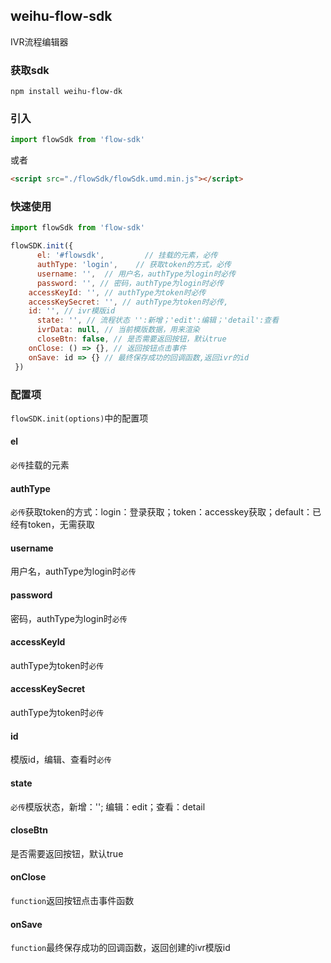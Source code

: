 ## weihu-flow-sdk
IVR流程编辑器
### 获取sdk
```
npm install weihu-flow-dk
```
### 引入
```js
import flowSdk from 'flow-sdk'
```
或者
```html
<script src="./flowSdk/flowSdk.umd.min.js"></script>
```
### 快速使用
```js
import flowSdk from 'flow-sdk'

flowSDK.init({
      el: '#flowsdk',         // 挂载的元素，必传
      authType: 'login',    // 获取token的方式，必传
      username: '',  // 用户名，authType为login时必传
      password: '', // 密码，authType为login时必传
	accessKeyId: '', // authType为token时必传
	accessKeySecret: '', // authType为token时必传,
	id: '', // ivr模版id
      state: '', // 流程状态 '':新增；'edit':编辑；'detail':查看
      ivrData: null, // 当前模版数据，用来渲染
      closeBtn: false, // 是否需要返回按钮，默认true
	onClose: () => {}, // 返回按钮点击事件
	onSave: id => {} // 最终保存成功的回调函数,返回ivr的id
 })
```
### 配置项
`flowSDK.init(options)`中的配置项
#### el
`必传`挂载的元素
#### authType
`必传`获取token的方式：login：登录获取；token：accesskey获取；default：已经有token，无需获取
#### username
用户名，authType为login时`必传`
#### password
密码，authType为login时`必传`
#### accessKeyId
authType为token时`必传`
#### accessKeySecret
authType为token时`必传`
#### id
模版id，编辑、查看时`必传`
#### state
`必传`模版状态，新增：''; 编辑：edit；查看：detail
#### closeBtn
是否需要返回按钮，默认true
#### onClose
`function`返回按钮点击事件函数
#### onSave
`function`最终保存成功的回调函数，返回创建的ivr模版id